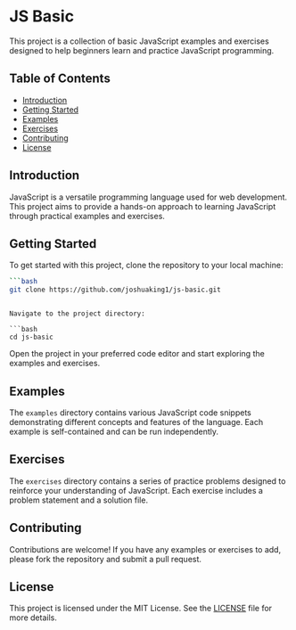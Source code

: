 # JS Basic

This project is a collection of basic JavaScript examples and exercises designed to help beginners learn and practice JavaScript programming.

## Table of Contents

- [Introduction](#introduction)
- [Getting Started](#getting-started)
- [Examples](#examples)
- [Exercises](#exercises)
- [Contributing](#contributing)
- [License](#license)

## Introduction

JavaScript is a versatile programming language used for web development. This project aims to provide a hands-on approach to learning JavaScript through practical examples and exercises.

## Getting Started

To get started with this project, clone the repository to your local machine:

```bash
```bash
git clone https://github.com/joshuaking1/js-basic.git
```
```

Navigate to the project directory:

```bash
cd js-basic
```

Open the project in your preferred code editor and start exploring the examples and exercises.

## Examples

The `examples` directory contains various JavaScript code snippets demonstrating different concepts and features of the language. Each example is self-contained and can be run independently.

## Exercises

The `exercises` directory contains a series of practice problems designed to reinforce your understanding of JavaScript. Each exercise includes a problem statement and a solution file.

## Contributing

Contributions are welcome! If you have any examples or exercises to add, please fork the repository and submit a pull request.

## License

This project is licensed under the MIT License. See the [LICENSE](LICENSE) file for more details.